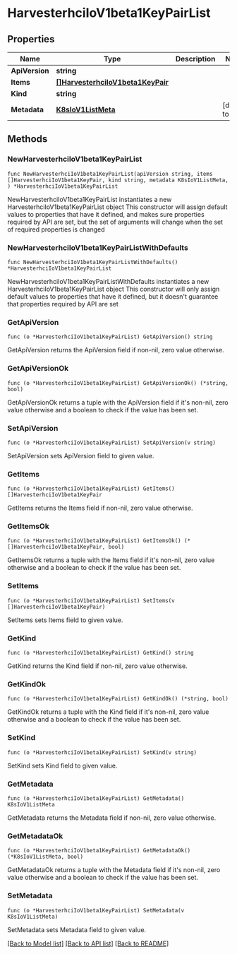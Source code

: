 # HarvesterhciIoV1beta1KeyPairList

## Properties

Name | Type | Description | Notes
------------ | ------------- | ------------- | -------------
**ApiVersion** | **string** |  | 
**Items** | [**[]HarvesterhciIoV1beta1KeyPair**](HarvesterhciIoV1beta1KeyPair.md) |  | 
**Kind** | **string** |  | 
**Metadata** | [**K8sIoV1ListMeta**](K8sIoV1ListMeta.md) |  | [default to {}]

## Methods

### NewHarvesterhciIoV1beta1KeyPairList

`func NewHarvesterhciIoV1beta1KeyPairList(apiVersion string, items []HarvesterhciIoV1beta1KeyPair, kind string, metadata K8sIoV1ListMeta, ) *HarvesterhciIoV1beta1KeyPairList`

NewHarvesterhciIoV1beta1KeyPairList instantiates a new HarvesterhciIoV1beta1KeyPairList object
This constructor will assign default values to properties that have it defined,
and makes sure properties required by API are set, but the set of arguments
will change when the set of required properties is changed

### NewHarvesterhciIoV1beta1KeyPairListWithDefaults

`func NewHarvesterhciIoV1beta1KeyPairListWithDefaults() *HarvesterhciIoV1beta1KeyPairList`

NewHarvesterhciIoV1beta1KeyPairListWithDefaults instantiates a new HarvesterhciIoV1beta1KeyPairList object
This constructor will only assign default values to properties that have it defined,
but it doesn't guarantee that properties required by API are set

### GetApiVersion

`func (o *HarvesterhciIoV1beta1KeyPairList) GetApiVersion() string`

GetApiVersion returns the ApiVersion field if non-nil, zero value otherwise.

### GetApiVersionOk

`func (o *HarvesterhciIoV1beta1KeyPairList) GetApiVersionOk() (*string, bool)`

GetApiVersionOk returns a tuple with the ApiVersion field if it's non-nil, zero value otherwise
and a boolean to check if the value has been set.

### SetApiVersion

`func (o *HarvesterhciIoV1beta1KeyPairList) SetApiVersion(v string)`

SetApiVersion sets ApiVersion field to given value.


### GetItems

`func (o *HarvesterhciIoV1beta1KeyPairList) GetItems() []HarvesterhciIoV1beta1KeyPair`

GetItems returns the Items field if non-nil, zero value otherwise.

### GetItemsOk

`func (o *HarvesterhciIoV1beta1KeyPairList) GetItemsOk() (*[]HarvesterhciIoV1beta1KeyPair, bool)`

GetItemsOk returns a tuple with the Items field if it's non-nil, zero value otherwise
and a boolean to check if the value has been set.

### SetItems

`func (o *HarvesterhciIoV1beta1KeyPairList) SetItems(v []HarvesterhciIoV1beta1KeyPair)`

SetItems sets Items field to given value.


### GetKind

`func (o *HarvesterhciIoV1beta1KeyPairList) GetKind() string`

GetKind returns the Kind field if non-nil, zero value otherwise.

### GetKindOk

`func (o *HarvesterhciIoV1beta1KeyPairList) GetKindOk() (*string, bool)`

GetKindOk returns a tuple with the Kind field if it's non-nil, zero value otherwise
and a boolean to check if the value has been set.

### SetKind

`func (o *HarvesterhciIoV1beta1KeyPairList) SetKind(v string)`

SetKind sets Kind field to given value.


### GetMetadata

`func (o *HarvesterhciIoV1beta1KeyPairList) GetMetadata() K8sIoV1ListMeta`

GetMetadata returns the Metadata field if non-nil, zero value otherwise.

### GetMetadataOk

`func (o *HarvesterhciIoV1beta1KeyPairList) GetMetadataOk() (*K8sIoV1ListMeta, bool)`

GetMetadataOk returns a tuple with the Metadata field if it's non-nil, zero value otherwise
and a boolean to check if the value has been set.

### SetMetadata

`func (o *HarvesterhciIoV1beta1KeyPairList) SetMetadata(v K8sIoV1ListMeta)`

SetMetadata sets Metadata field to given value.



[[Back to Model list]](../README.md#documentation-for-models) [[Back to API list]](../README.md#documentation-for-api-endpoints) [[Back to README]](../README.md)


